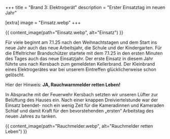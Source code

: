 +++
title = "Brand 3: Elektrogerät"
description = "Erster Einsatztag im neuen Jahr"

[extra]
image = "Einsatz.webp"
+++

{{ content_image(path="Einsatz.webp", alt="Einsatz") }}

Für viele beginnt am 7.1.25 nach den Weihnachtstagen und dem Start ins neue Jahr auch das neue Arbeitsjahr, die Schule und der Kindergarten.
Für die Effeltricher Brandschützer startete mit dem 7.1.25 in den ersten Minuten des Tages auch das neue Einsatzjahr.
Der erste Einsatz in diesem Jahr führte uns nach Kersbach zum gemeldeten Kellerbrand.
Der Kleinbrand eines Elektrogerätes war bei unserem Eintreffen glücklicherweise schon gelöscht.

Hier der Hinweis: **JA, Rauchwarnmelder retten Leben!**

In Absprache mit der Feuerwehr Kersbach setzten wir unseren Lüfter zur Belüftung des Hauses ein. Nach einer knappen Dreiviertelstunde war der Einsatz beendet- noch ein wenig Zeit für die Kameradinnen und Kameraden Schlaf und damit Kraft für den bevorstehenden „ersten“ Arbeitstag des neuen Jahres zu tanken.

{{ content_image(path="Rauchmelder.webp", alt="Rauchmelder retten Leben") }}
